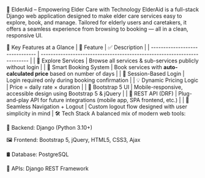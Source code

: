 🧓 ElderAid – Empowering Elder Care with Technology
ElderAid is a full-stack Django web application designed to make elder care services easy to explore, book, and manage. Tailored for elderly users and caretakers, it offers a seamless experience from browsing to booking — all in a clean, responsive UI.

🚀 Key Features at a Glance
| 🌟 Feature                      | ✅ Description                                                             |
| ------------------------------- | -------------------------------------------------------------------------   |
| 🧭 Explore Services             | Browse all services & sub-services publicly without login                  |
| 📝 Smart Booking System         | Book services with **auto-calculated price** based on number of days       |
| 🔐 Session-Based Login          | Login required only during booking confirmation                            |
| 💡 Dynamic Pricing Logic        | Price = daily rate × duration                                              |
| 🎨 Bootstrap 5 UI               | Mobile-responsive, accessible design using Bootstrap 5 & jQuery            |
| 📡 REST API (DRF)               | Plug-and-play API for future integrations (mobile app, SPA frontend, etc.) |
| 🔁 Seamless Navigation + Logout | Custom logout flow designed with user simplicity in mind                   |
🛠️ Tech Stack
A balanced mix of modern web tools:

🧠 Backend: Django (Python 3.10+)

🖼️ Frontend: Bootstrap 5, jQuery, HTML5, CSS3, Ajax

🛢️ Database: PostgreSQL

🔌 APIs: Django REST Framework

